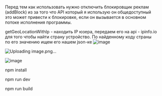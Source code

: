 Перед тем как использовать нужно отключить блокировщик реклам (addBlock) из за того что API который я использую он общедоступный это может привести к блокировке, если он вызывается в основном потоке исполнения программы. 

getGeoLocationWithIp - находить IP юзера, передаем его на api - ipinfo.io для того чтобы найти страну устройство. По найденному коду страны по его значению ищем его нашем json-ке 
![image](https://github.com/Aitmukhammed/TrustMe/assets/96413061/3c1efda2-ced4-45b5-9604-b74e2ee82296)

![Uploading image.png…]()


![image](https://github.com/Aitmukhammed/TrustMe/assets/96413061/0593ca11-3e27-4d65-8d32-9df38fe45d7e)


npm install

npm run dev

npm run build
